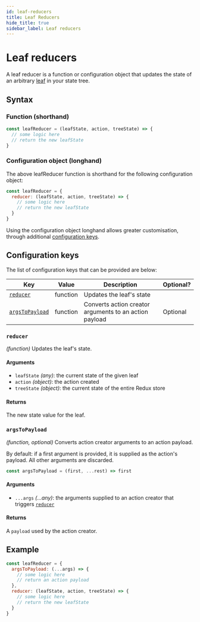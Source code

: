```yaml
---
id: leaf-reducers
title: Leaf Reducers
hide_title: true
sidebar_label: Leaf reducers
---
```


# Leaf reducers

A leaf reducer is a function or configuration object that updates the state of an arbitrary [leaf](leaf/README.md) in your state tree.


## Syntax

### Function (shorthand)
```js
const leafReducer = (leafState, action, treeState) => {
  // some logic here
  // return the new leafState
}
```

### Configuration object (longhand)
The above leafReducer function is shorthand for the following configuration object:
```js
const leafReducer = {
  reducer: (leafState, action, treeState) => {
    // some logic here
    // return the new leafState
  }
}
```

Using the configuration object longhand allows greater customisation, through additional [configuration keys](#configuration-keys).

## Configuration keys

The list of configuration keys that can be provided are below:

| Key | Value | Description | Optional? | 
| --- | --- | --- | --- |
| [`reducer`](#reducer) | function | Updates the leaf's state | |
| [`argsToPayload`](#argstopayload) | function | Converts action creator arguments to an action payload | Optional |

### `reducer`
*(function)*
Updates the leaf's state.

#### Arguments
- `leafState` *(any)*: the current state of the given leaf
- `action` *(object)*: the action created
- `treeState` *(object)*: the current state of the entire Redux store

#### Returns
The new state value for the leaf.

### `argsToPayload`
*(function, optional)*
Converts action creator arguments to an action payload.

By default: if a first argument is provided, it is supplied as the action's payload. All other arguments are discarded.

```js
const argsToPayload = (first, ...rest) => first
```

#### Arguments
- `...args` *(...any)*: the arguments supplied to an action creator that triggers [`reducer`](#reducer)

#### Returns
A `payload` used by the action creator.

## Example
```js
const leafReducer = {
  argsToPayload: (...args) => {
    // some logic here
    // return an action payload
  },
  reducer: (leafState, action, treeState) => {
    // some logic here
    // return the new leafState
  }
}
```